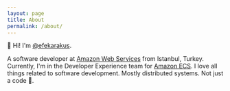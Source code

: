 ```yaml
---
layout: page
title: About
permalink: /about/
---
```


👋 Hi! I'm [@efekarakus](https://twitter.com/efekarakus).

A software developer at [Amazon Web Services](https://aws.amazon.com/) from Istanbul, Turkey. 
Currently, I'm in the Developer Experience team for [Amazon ECS](https://aws.amazon.com/ecs/).
I love all things related to software development. Mostly distributed systems. Not just a code 🐒.




